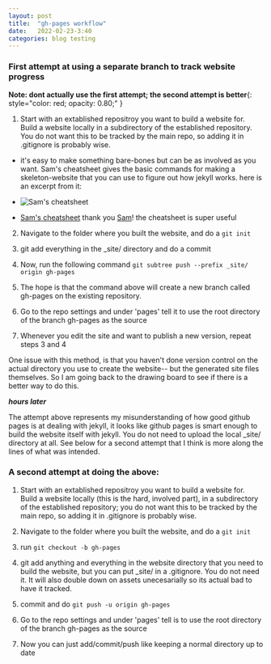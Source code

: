 ```yaml
---
layout: post
title:  "gh-pages workflow"
date:   2022-02-23-3:40
categories: blog testing
---
```


### First attempt at using a separate branch to track website progress
**Note: dont actually use the first attempt; the second attempt is better**{: style="color: red; opacity: 0.80;" }
1. Start with an extablished repositroy you want to build a website for. Build a website locally  in a subdirectory of the established repository. You do not want this to be tracked by the main repo, so adding it in .gitignore is probably wise.
- it's easy to make something bare-bones but can be as involved as you want. Sam's cheatsheet gives the basic commands for making a skeleton-website that you can use to figure out how jekyll works. here is an excerpt from it:

- ![Sam's cheatsheet]({{site.url}}/assets/images/sam_cheatsheet_jekyll.png)
- [Sam's cheatsheet]({{site.url}}/assets/images/sam_cheatsheet_jekyll.png)
    thank you [Sam](https://samlikesphysics.github.io/)! the cheatsheet is super useful

2. Navigate to the folder where you built the website, and do a `git init`

3. git add everything in the _site/ directory and do a commit

4. Now, run the following command `git subtree push --prefix _site/ origin gh-pages`

5. The hope is that the command above will create a new branch called gh-pages on the existing repository.

6. Go to the repo settings and under 'pages' tell it to use the root directory of the branch gh-pages as the source

7. Whenever you edit the site and want to publish a new version, repeat steps 3 and 4

One issue with this method, is that you haven't done version control on the actual directory you use to create the website-- but the generated site files themselves. So I am going back to the drawing board to see if there is a better way to do this. 

***hours later*** 

The attempt above represents my misunderstanding of how good github pages is at dealing with jekyll, it looks like github pages is smart enough to build the website itself with jekyll. You do not need to upload the local _site/ directory at all. See below for a second attempt that I think is more along the lines of what was intended.

### A second attempt at doing the above:

1. Start with an extablished repositroy you want to build a website for. Build a website locally (this is the hard, involved part), in a subdirectory of the established repository; you do not want this to be tracked by the main repo, so adding it in .gitignore is probably wise.

2. Navigate to the folder where you built the website, and do a `git init`

3. run `git checkout -b gh-pages`

4. git add anything and everything in the website directory that you need to build the website, but you can put _site/ in a .gitignore. You do not need it. It will also double down on assets unecesarially so its actual bad to have it tracked.

5. commit and do  `git push -u origin gh-pages`

6. Go to the repo settings and under 'pages' tell is to use the root directory of the branch gh-pages as the source

7. Now you can just add/commit/push like keeping a normal directory up to date






